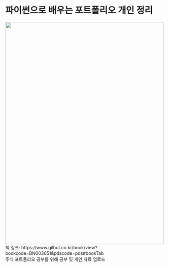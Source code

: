 # 파이썬으로 배우는 포트폴리오 개인 정리
<img src="https://user-images.githubusercontent.com/71627653/231317767-cbcffd69-cde9-4a04-94c3-7148bc9420cc.jpg"  width="500" height="700">
책 링크: https://www.gilbut.co.kr/book/view?bookcode=BN003051&pdscode=pds#bookTab<br>
주식 포트폴리오 공부를 위해 공부 및 개인 자료 업로드
